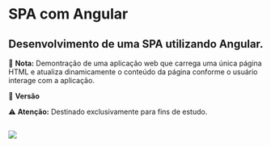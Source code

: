 # SPA com Angular #

## Desenvolvimento de uma SPA utilizando Angular. ##

📝 **Nota:** Demontração de uma aplicação web que carrega uma única página HTML e atualiza dinamicamente o conteúdo da página conforme o usuário interage com a aplicação.

🔧 **Versão**

⚠️ **Atenção:** Destinado exclusivamente para fins de estudo.

##

<div> 
  <a href="https://www.linkedin.com/in/byron-ribeiro-santos-doria-6654b0312" target="_blank"><img src="https://img.shields.io/badge/-LinkedIn-%230077B5?style=for-the-badge&logo=linkedin&logoColor=white" target="_blank"></a>   
</div>
